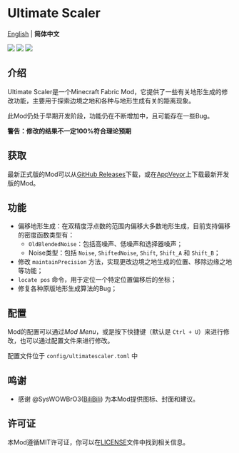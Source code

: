 # Ultimate Scaler
[English](README.md) | **简体中文**

[![](https://z3.ax1x.com/2021/08/02/fpgDCq.png)](https://www.curseforge.com/minecraft/mc-mods/fabric-api) [![](https://z3.ax1x.com/2021/08/02/fpgr80.png)](https://www.curseforge.com/minecraft/mc-mods/cloth-config)
[![](https://s21.ax1x.com/2025/05/28/pVpUmYq.jpg)]()
## 介绍

Ultimate Scaler是一个Minecraft Fabric Mod，它提供了一些有关地形生成的修改功能，主要用于探索边境之地和各种与地形生成有关的距离现象。

此Mod仍处于早期开发阶段，功能仍在不断增加中，且可能存在一些Bug。

**警告：修改的结果不一定100%符合理论预期**

## 获取

最新正式版的Mod可以从[GitHub Releases](https://github.com/INF32768/UltimateScaler/releases)下载，或在[AppVeyor](https://ci.appveyor.com/project/INF32768/ultimatescaler/build/artifacts)上下载最新开发版的Mod。

## 功能

- 偏移地形生成：在双精度浮点数的范围内偏移大多数地形生成，目前支持偏移的密度函数类型有：
  - `OldBlendedNoise`：包括高噪声、低噪声和选择器噪声；
  - Noise类型：包括 `Noise`, `ShiftedNoise`, `Shift`, `Shift_A` 和 `Shift_B`；
- 修改 `maintainPrecision` 方法，实现更改边境之地生成的位置、移除边缘之地等功能；
- `locate pos` 命令，用于定位一个特定位置偏移后的坐标；
- 修复各种原版地形生成算法的Bug；

## 配置

Mod的配置可以通过*Mod Menu*，或是按下快捷键（默认是 `Ctrl + U`）来进行修改，也可以通过配置文件来进行修改。

配置文件位于 `config/ultimatescaler.toml` 中

## 鸣谢

- 感谢 @SysWOWBrO3([BiliBili](https://space.bilibili.com/482351725)) 为本Mod提供图标、封面和建议。

## 许可证

本Mod遵循MIT许可证，你可以在[LICENSE](LICENSE)文件中找到相关信息。